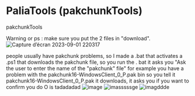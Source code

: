 # PaliaTools (pakchunkTools)
pakchunkTools

Warning or ps : make sure you put the 2 files in "download".![Capture d’écran 2023-09-01 220317](https://github.com/Popolia/PaliaTools/assets/69745473/8e069440-67bb-477d-827e-0b8348af1019)


people usually have pakchunk problems, so I made a .bat that activates a .ps1 that downloads the pakchunk file, so you run the . bat it asks you "Ask the user to enter the name of the "pakchunk" file" for example you have a problem with the pakchunk16-WindowsClient_0_P.pak bin so you tell it pakchunk16-WindowsClient_0_P.pak it downloads, it asks you if you want to confirm you do O is tadadadad
![image](https://github.com/Popolia/PaliaTools/assets/69745473/4ded0e26-cffb-43d6-b150-da775eba12e0)
![imasssssge](https://github.com/Popolia/PaliaTools/assets/69745473/0e754bfe-ac8d-4cfb-a794-a7274742774b)
![imagddde](https://github.com/Popolia/PaliaTools/assets/69745473/0699f5cb-bec9-444a-9fa5-be218fe4b25a)

